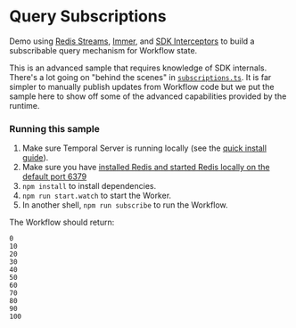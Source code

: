 # Query Subscriptions

Demo using [Redis Streams](https://redis.io/topics/streams-intro), [Immer](https://github.com/immerjs/immer),
and [SDK Interceptors](https://docs.temporal.io/docs/typescript/interceptors) to build a subscribable query mechanism for Workflow state.

This is an advanced sample that requires knowledge of SDK internals. There's a lot going on "behind the scenes" in [`subscriptions.ts`](./src/workflows/subscriptions.ts).
It is far simpler to manually publish updates from Workflow code but we put the sample here to show off some of the advanced capabilities provided by the runtime.

### Running this sample

1. Make sure Temporal Server is running locally (see the [quick install guide](https://docs.temporal.io/docs/server/quick-install/)).
1. Make sure you have [installed Redis and started Redis locally on the default port 6379](https://redis.io/topics/quickstart)
1. `npm install` to install dependencies.
1. `npm run start.watch` to start the Worker.
1. In another shell, `npm run subscribe` to run the Workflow.

The Workflow should return:

```
0
10
20
30
40
50
60
70
80
90
100
```
